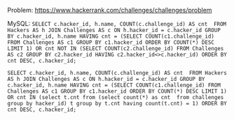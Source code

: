 Problem: https://www.hackerrank.com/challenges/challenges/problem

MySQL: 
``
SELECT c.hacker_id, h.name, COUNT(c.challenge_id) AS cnt 
FROM Hackers AS h JOIN Challenges AS c ON h.hacker_id = c.hacker_id
GROUP BY c.hacker_id, h.name HAVING
cnt = (SELECT COUNT(c1.challenge_id) FROM Challenges AS c1 GROUP BY c1.hacker_id ORDER BY COUNT(*) DESC LIMIT 1) OR
cnt NOT IN (SELECT COUNT(c2.challenge_id) FROM Challenges AS c2 GROUP BY c2.hacker_id HAVING c2.hacker_id<>c.hacker_id)
ORDER BY cnt DESC, c.hacker_id;
``


``
SELECT c.hacker_id, h.name, COUNT(c.challenge_id) AS cnt 
FROM Hackers AS h JOIN Challenges AS c ON h.hacker_id = c.hacker_id
GROUP BY c.hacker_id, h.name HAVING
cnt = (SELECT COUNT(c1.challenge_id) FROM Challenges AS c1 GROUP BY c1.hacker_id ORDER BY COUNT(*) DESC LIMIT 1) OR
cnt IN (select t.cnt
         from (select count(*) as cnt 
               from challenges
               group by hacker_id) t
         group by t.cnt
         having count(t.cnt) = 1)
ORDER BY cnt DESC, c.hacker_id;
``





